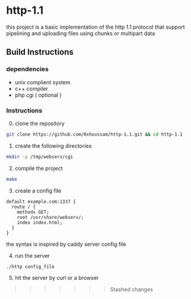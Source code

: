 # http-1.1

this project is a basic implementation of the http 1.1 protocol that support pipelining and uploading files using chunks or multipart data

## Build Instructions

### dependencies
- unix complient system
- c++ compiler
- php cgi ( optional )

### Instructions

0. clone the repository

```sh
git clone https://github.com/0xhoussam/http-1.1.git && cd http-1.1
```

1. create the following directories

```sh
mkdir -p /tmp/webserv/cgi
```

2. compile the project

```sh
make
```

3. create a config file

```
default example.com:1337 {
  route / {
    methods GET;
    root /usr/share/webserv/;
    index index.html;
  }
}
```

the syntax is inspired by caddy server config file

4. run the server

```sh
./http config_file
```

5. hit the server by curl or a browser
>>>>>>> Stashed changes
